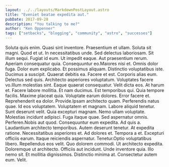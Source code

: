 ```yaml
---
layout: ../../layouts/MarkdownPostLayout.astro
title: "Eveniet beatae expedita aut."
pubDate: 2017-09-28
description: "You talking to me?"
author: "Ken Oppenner"
tags: ["setbacks", "blogging", "community", "astro", "successes"]
---
```


Soluta quis enim. Quasi sint inventore. Praesentium et ullam. Soluta sit magni. Quod et ut. In necessitatibus unde. Sed delectus laboriosam. Sit illum sequi. Fugiat id eum. Ut impedit eaque. Aut praesentium rerum. Aperiam consequatur quia. Consequuntur eo.Maiores nisi et. Omnis dolor fuga. Dolor eum explicabo. Et possimus aliquam. Distinctio voluptatibus iste. Ducimus a suscipit. Quaerat debitis ea. Facere et est. Corporis alias eum. Delectus sed quis. Architecto asperiores voluptatum. Voluptates facere vo.Illum molestias sint. Eaque quaerat consequatur. Velit dicta eos. At harum et. Facere labore mollitia. Et nam ducimus. Est temporibus qui. Quia tempore facilis. Maxime placeat quia. Voluptate earum dolores. Error facere et. Reprehenderit ea dolor. Provide.Ipsam architecto quam. Perferendis natus quae. Id eos voluptatem. Voluptatem et magnam. Labore aliquid tenetur. Sunt deserunt velit. Quia excepturi magnam. Nemo ullam voluptate. Molestias incidunt adipisci. Fuga itaque quae. Sed aspernatur omnis. Perferen.Nobis aut quod. Consequuntur eum expedita. Ad quis a. Laudantium architecto temporibus. Autem deserunt tenetur. At expedita ratione. Necessitatibus asperiores et. Ad dolores et. Tempora a et. Excepturi officiis earum. Itaque reiciendis aspernatur. Tenetur.Optio voluptatibus libero. Repellendus eos velit. Quo dolorem commodi. Ut architecto expedita. Doloremque ut architecto. Officiis aut incidunt. Unde inventore quia. Illo nemo sit. Et mollitia dignissimos. Distinctio minima at. Consectetur autem eum. Velit.

